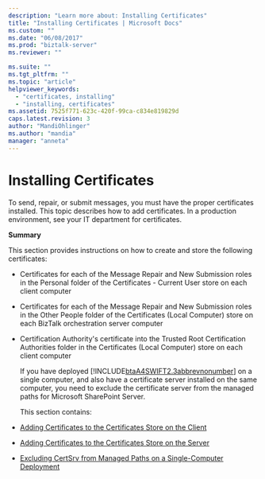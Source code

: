```yaml
---
description: "Learn more about: Installing Certificates"
title: "Installing Certificates | Microsoft Docs"
ms.custom: ""
ms.date: "06/08/2017"
ms.prod: "biztalk-server"
ms.reviewer: ""

ms.suite: ""
ms.tgt_pltfrm: ""
ms.topic: "article"
helpviewer_keywords: 
  - "certificates, installing"
  - "installing, certificates"
ms.assetid: 7525f771-623c-420f-99ca-c834e819829d
caps.latest.revision: 3
author: "MandiOhlinger"
ms.author: "mandia"
manager: "anneta"
---
```

# Installing Certificates
To send, repair, or submit messages, you must have the proper certificates installed. This topic describes how to add certificates. In a production environment, see your IT department for certificates.  

 **Summary**  

 This section provides instructions on how to create and store the following certificates:  

- Certificates for each of the Message Repair and New Submission roles in the Personal folder of the Certificates - Current User store on each client computer  

- Certificates for each of the Message Repair and New Submission roles in the Other People folder of the Certificates (Local Computer) store on each BizTalk orchestration server computer  

- Certification Authority's certificate into the Trusted Root Certification Authorities folder in the Certificates (Local Computer) store on each client computer  

  If you have deployed [!INCLUDE[btaA4SWIFT2.3abbrevnonumber](../../includes/btaa4swift2-3abbrevnonumber-md.md)] on a single computer, and also have a certificate server installed on the same computer, you need to exclude the certificate server from the managed paths for Microsoft SharePoint Server.  

  This section contains:  

- [Adding Certificates to the Certificates Store on the Client](../../adapters-and-accelerators/accelerator-swift/adding-certificates-to-the-certificates-store-on-the-client.md)  

- [Adding Certificates to the Certificates Store on the Server](../../adapters-and-accelerators/accelerator-swift/adding-certificates-to-the-certificates-store-on-the-server.md)  

- [Excluding CertSrv from Managed Paths on a Single-Computer Deployment](../../adapters-and-accelerators/accelerator-swift/excluding-certsrv-from-managed-paths-on-a-single-computer-deployment.md)
